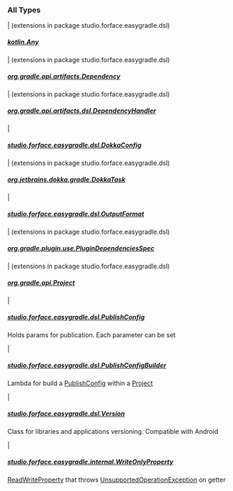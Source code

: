 

### All Types

| (extensions in package studio.forface.easygradle.dsl)

##### [kotlin.Any](../studio.forface.easygradle.dsl/kotlin.-any/index.md)


| (extensions in package studio.forface.easygradle.dsl)

##### [org.gradle.api.artifacts.Dependency](../studio.forface.easygradle.dsl/org.gradle.api.artifacts.-dependency/index.md)


| (extensions in package studio.forface.easygradle.dsl)

##### [org.gradle.api.artifacts.dsl.DependencyHandler](../studio.forface.easygradle.dsl/org.gradle.api.artifacts.dsl.-dependency-handler/index.md)


|

##### [studio.forface.easygradle.dsl.DokkaConfig](../studio.forface.easygradle.dsl/-dokka-config.md)


| (extensions in package studio.forface.easygradle.dsl)

##### [org.jetbrains.dokka.gradle.DokkaTask](../studio.forface.easygradle.dsl/org.jetbrains.dokka.gradle.-dokka-task/index.md)


|

##### [studio.forface.easygradle.dsl.OutputFormat](../studio.forface.easygradle.dsl/-output-format/index.md)


| (extensions in package studio.forface.easygradle.dsl)

##### [org.gradle.plugin.use.PluginDependenciesSpec](../studio.forface.easygradle.dsl/org.gradle.plugin.use.-plugin-dependencies-spec/index.md)


| (extensions in package studio.forface.easygradle.dsl)

##### [org.gradle.api.Project](../studio.forface.easygradle.dsl/org.gradle.api.-project/index.md)


|

##### [studio.forface.easygradle.dsl.PublishConfig](../studio.forface.easygradle.dsl/-publish-config/index.md)

Holds params for publication.
Each parameter can be set


|

##### [studio.forface.easygradle.dsl.PublishConfigBuilder](../studio.forface.easygradle.dsl/-publish-config-builder.md)

Lambda for build a [PublishConfig](../studio.forface.easygradle.dsl/-publish-config/index.md) within a [Project](#)


|

##### [studio.forface.easygradle.dsl.Version](../studio.forface.easygradle.dsl/-version/index.md)

Class for libraries and applications versioning. Compatible with Android


|

##### [studio.forface.easygradle.internal.WriteOnlyProperty](../studio.forface.easygradle.internal/-write-only-property/index.md)

[ReadWriteProperty](https://kotlinlang.org/api/latest/jvm/stdlib/kotlin.properties/-read-write-property/index.html) that throws [UnsupportedOperationException](https://kotlinlang.org/api/latest/jvm/stdlib/kotlin/-unsupported-operation-exception/index.html) on getter


